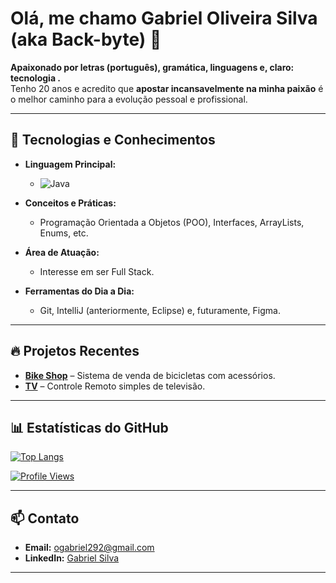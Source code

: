 # Olá, me chamo Gabriel Oliveira Silva (aka Back-byte) 👋

**Apaixonado por letras (português), gramática, linguagens e, claro: tecnologia .**  
Tenho 20 anos e acredito que **apostar incansavelmente na minha paixão** é o melhor caminho para a evolução pessoal e profissional.

---

## 🚀 Tecnologias e Conhecimentos

- **Linguagem Principal:**  
  - ![Java](https://img.shields.io/badge/Java-ED8B00?style=for-the-badge&logo=java&logoColor=orange)

- **Conceitos e Práticas:**  
  - Programação Orientada a Objetos (POO), Interfaces, ArrayLists, Enums, etc.

- **Área de Atuação:**  
  - Interesse em ser Full Stack.

- **Ferramentas do Dia a Dia:**  
  - Git, IntelliJ (anteriormente, Eclipse) e, futuramente, Figma.

---

## 🔥 Projetos Recentes

- **[Bike Shop](#)** – Sistema de venda de bicicletas com acessórios.
- **[TV](#)** – Controle Remoto simples de televisão.

---

## 📊 Estatísticas do GitHub

<!-- Badge para as linguagens utilizadas -->
[![Top Langs](https://github-readme-stats.vercel.app/api/top-langs/?username=gabriel-oliv-silva&layout=compact)](https://github.com/gabriel-oliv-silva)

<!-- Badge para contagem de visitas, se desejar -->
[![Profile Views](https://gpvc.arturio.dev/gabriel-oliv-silva)](https://github.com/gabriel-oliv-silva)

---

## 📫 Contato

- **Email:** [ogabriel292@gmail.com](mailto:ogabriel292@gmail.com)
- **LinkedIn:** [Gabriel Silva](https://www.linkedin.com/in/gabriel-silva-b39901185/)

---

<!--
Atualize esse README conforme o seu progresso e novos projetos. Mantenha sempre essa página alinhada com sua trajetória e as novidades do mundo da tecnologia!
-->
